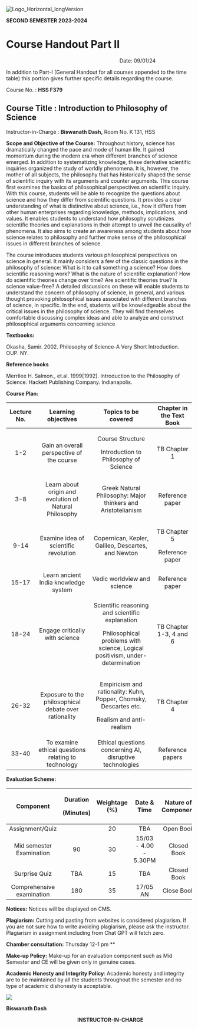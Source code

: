 ﻿![Logo_Horizontal_longVersion](Aspose.Words.7b31a2c9-0c26-49d5-978e-274b385df5b0.001.jpeg)

**SECOND SEMESTER 2023-2024**
# Course Handout Part II
`										    `Date: 09/01/24

In addition to Part-I (General Handout for all courses appended to the time table) this portion gives further specific details regarding the course.

Course No.			: **HSS F379**
## Course Title			: **Introduction to Philosophy of Science** 
Instructor-in-Charge		: **Biswanath Dash,** Room No. K 131, HSS  

**Scope and Objective of the Course:** Throughout history, science has dramatically changed the pace and mode of human life. It gained momentum during the modern era when different branches of science emerged. In addition to systematizing knowledge, these derivative scientific inquiries organized the study of worldly phenomena. It is, however, the mother of all subjects, the philosophy that has historically shaped the sense of scientific inquiry with its arguments and counter arguments. This course first examines the basics of philosophical perspectives on scientific inquiry. With this course, students will be able to recognize the questions about science and how they differ from scientific questions. It provides a clear understanding of what is distinctive about science, i.e., how it differs from other human enterprises regarding knowledge, methods, implications, and values. It enables students to understand how philosophy scrutinizes scientific theories and explanations in their attempt to unveil the causality of phenomena. It also aims to create an awareness among students about how science relates to philosophy and further make sense of the philosophical issues in different branches of science.

The course introduces students various philosophical perspectives on science in general. It mainly considers a few of the classic questions in the philosophy of science: What is it to call something a science? How does scientific reasoning work? What is the nature of scientific explanation? How do scientific theories change over time? Are scientific theories true? Is science value-free? A detailed discussions on these will enable students to understand the concern of philosophy of science, in general, and various thought provoking philosophical issues associated with different branches of science, in specific. In the end, students will be knowledgeable about the critical issues in the philosophy of science. They will find themselves comfortable discussing complex ideas and able to analyze and construct philosophical arguments concerning science

**Textbooks:**

Okasha, Samir. 2002. Philosophy of Science-A Very Short Introduction. OUP. NY.

**Reference books**

Merrilee H. Salmon., et.al. 1999[1992]. Introduction to the Philosophy of Science. Hackett Publishing Company. Indianapolis.

**Course Plan:**


|**Lecture No.**|**Learning objectives**|**Topics to be covered**|**Chapter in the Text Book**|
| :-: | :-: | :-: | :-: |
|1-2|Gain an overall perspective of the course|<p>Course Structure </p><p>Introduction to Philosophy of Science  </p>|<p>TB Chapter 1</p><p></p>|
|3-8|Learn about origin and evolution of Natural Philosophy |<p>Greek Natural Philosophy: Major thinkers and Aristotelianism </p><p></p>|Reference paper |
|9-14|Examine idea of scientific revolution  |Copernican, Kepler, Galileo, Descartes, and Newton|<p>TB Chapter 5</p><p>Reference paper</p>|
|15-17|Learn ancient India knowledge system |Vedic worldview and science |Reference paper |
|18-24|Engage critically with science|<p><a name="_heading=h.gjdgxs"></a>Scientific reasoning and scientific explanation </p><p>Philosophical problems with science, Logical positivism, under-determination </p>|TB Chapter 1-3, 4 and 6|
|26-32|Exposure to the philosophical debate over rationality|<p>Empiricism and rationality: Kuhn, Popper, Chomsky, Descartes etc. </p><p>Realism and anti-realism </p>|TB Chapter 4|
|33-40|To examine ethical questions relating to technology|Ethical questions concerning AI, disruptive technologies |Reference papers|


**Evaluation Scheme:**

|**Component**|<p>**Duration**</p><p>**(Minutes)**</p>|**Weightage (%)**|**Date & Time**|**Nature of Component**|
| :-: | :-: | :-: | :-: | :-: |
|Assignment/Quiz||20|TBA|Open Book|
|Mid semester Examination|90|30|15/03 - 4.00 - 5.30PM|Closed Book|
|Surprise Quiz|TBA |15|TBA |Closed Book|
|Comprehensive examination|180|35|17/05 AN|Close Book|

**Notices:** Notices will be displayed on CMS.

**Plagiarism:** Cutting and pasting from websites is considered plagiarism. If you are not sure how to write avoiding plagiarism, please ask the instructor. Plagiarism in assignment including from Chat GPT will fetch zero. 

**Chamber consultation:** Thursday 12-1 pm 
**


**Make-up Policy:** Make-up for an evaluation component such as Mid Semester and CE will be given only in genuine cases. 

**Academic Honesty and Integrity Policy**: Academic honesty and integrity are to be maintained by all the students throughout the semester and no type of academic dishonesty is acceptable.  

![](Aspose.Words.7b31a2c9-0c26-49d5-978e-274b385df5b0.002.png)

**Biswanath Dash**

`							`**INSTRUCTOR-IN-CHARGE**    















